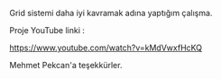 Grid sistemi daha iyi kavramak adına yaptığım çalışma.


Proje YouTube linki : 

https://www.youtube.com/watch?v=kMdVwxfHcKQ

Mehmet Pekcan'a teşekkürler. 